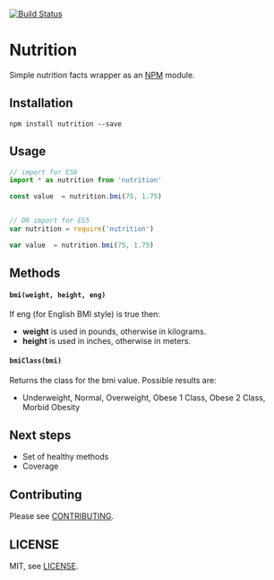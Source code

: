 
[![Build Status](https://travis-ci.org/redblues/node-nutrition.svg?branch=master)](https://travis-ci.org/redblues/node-nutrition)

# Nutrition

Simple nutrition facts wrapper as an [NPM](https://www.npmjs.com/) module.

## Installation

	npm install nutrition --save
	
## Usage

```js
// import for ES6
import * as nutrition from 'nutrition'

const value  = nutrition.bmi(75, 1.75)


// OR import for ES5
var nutrition = require('nutrition')

var value  = nutrition.bmi(75, 1.75)

```

## Methods

#### `bmi(weight, height, eng)`

If eng (for English BMI style) is true then:

- **weight** is used in pounds, otherwise in kilograms.
- **height** is used in inches, otherwise in meters.

#### `bmiClass(bmi)`

Returns the class for the bmi value. Possible results are:

- Underweight, Normal, Overweight, Obese 1 Class, Obese 2 Class, Morbid Obesity

 

## Next steps

+ Set of healthy methods
+ Coverage 

## Contributing

Please see [CONTRIBUTING](https://github.com/redblues/node-nutrition/blob/master/CONTRIBUTING.md).

## LICENSE

MIT, see [LICENSE](https://github.com/redblues/node-nutrition/blob/master/LICENSE).


